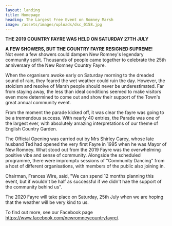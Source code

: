 ```yaml
---
layout: landing
title: Homepage
heading: The Largest Free Event on Romney Marsh
image: /assets/images/uploads/dsc_0158.jpg
---
```

**THE 2019 COUNTRY FAYRE WAS HELD ON SATURDAY 27TH JULY**

**A FEW SHOWERS, BUT THE COUNTRY FAYRE RESIGNED SUPREME!**\
Not even a few showers could dampen New Romney's legendary community spirit.  Thousands of people came together to celebrate the 25th anniversary of the New Romney Country Fayre.

When the organisers awoke early on Saturday morning to the dreaded sound of rain, they feared the wet weather could ruin the day.  However, the stoicism and resolve of Marsh people should never be underestimated.  Far from staying away, the less than ideal conditions seemed to make visitors even more determined to come out and show their support of the Town's great annual community event.

From the moment the parade kicked off, it was clear the fayre was going to be a tremendous success.  With nearly 40 entries, the Parade was one of the largest ever, with absolutely amazing interpretations of our theme of English Country Garden.

The Official Opening was carried out by Mrs Shirley Carey, whose late husband Ted had opened the very first Fayre in 1995 when he was Mayor of New Romney.  What stood out from the 2019 Fayre was the overwhelming positive vibe and sense of community.  Alongside the scheduled programme, there were impromptu sessions of "Community Dancing" from a host of different organisations, with members of the public also joining in.

Chairman, Frances Wire, said, "We can spend 12 months planning this event, but if wouldn't be half as successful if we didn't hae the support of the community behind us".

The 2020 Fayre will take place on Saturday, 25th July when we are hoping that the weather will be very kind to us.

  To find out more, see our Facebook page <https://www.facebook.com/newromneycountryfayre/>.
